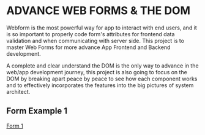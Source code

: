 # ADVANCE WEB FORMS & THE DOM

Webform is the most powerful way for app to interact with end users, and it is so important to properly code form's attributes for frontend data validation and when communicating with server side.
This project is to master Web Forms for more advance App Frontend and Backend development.

A complete and clear understand the DOM is the only way to advance in the web/app development journey, this project is also going to focus on the DOM by breaking apart peace by peace to see how each component works and to effectively incorporates the features into the big pictures of system architect.

## Form Example 1

[Form 1](https://tvn9.github.io/form/p1)
